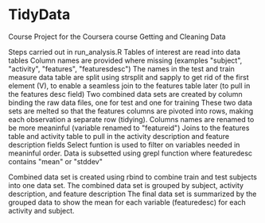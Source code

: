# TidyData
Course Project for the Coursera course Getting and Cleaning Data

Steps carried out in run_analysis.R
Tables of interest are read into data tables
Column names are provided where missing (examples "subject", "activity", "features", "featuresdesc")
The names in the test and train measure data table are split using strsplit and sapply to get rid of the first element (V), to enable a seamless join to the features table later (to pull in the features desc field)
Two combined data sets are created by column binding the raw data files, one for test and one for training
These two data sets are melted so that the features columns are pivoted into rows, making each observation a separate row (tidying).
Columns names are renamed to be more meaninful (variable renamed to "featureid")
Joins to the features table and activity table to pull in the activity description and feature description fields
Select funtion is used to filter on variables needed in meaninful order.
Data is subsetted using grepl function where featuredesc contains "mean" or "stddev"

Combined data set is created using rbind to combine train and test subjects into one data set.
The combined data set is grouped by subject, activity description, and feature description
The final data set is summarized by the grouped data to show the mean for each variable (featuredesc) for each activity and subject.
